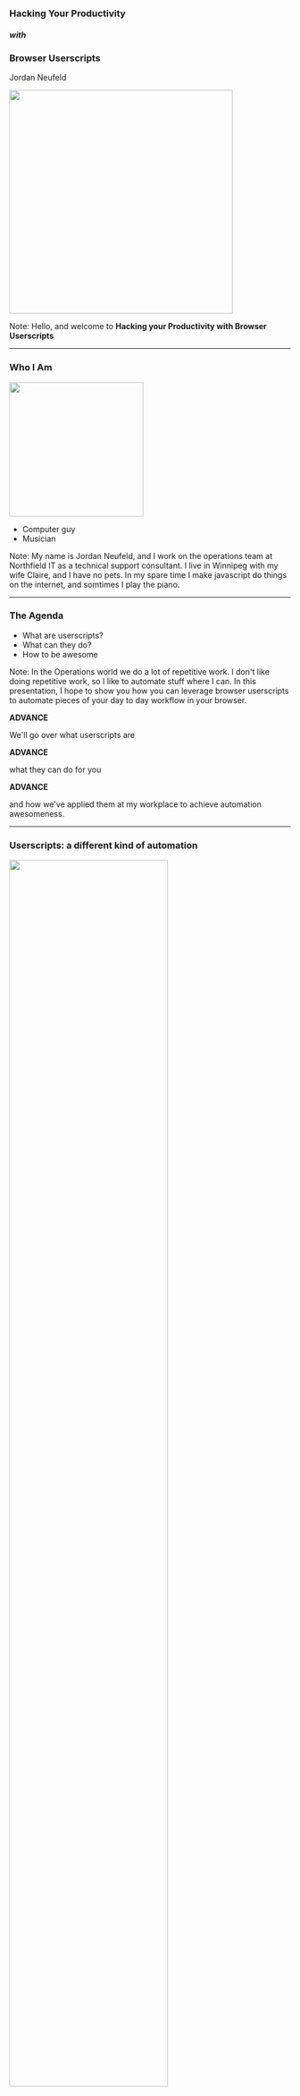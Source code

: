 ### Hacking Your Productivity
##### with
### Browser Userscripts
Jordan Neufeld

<img width="400" src="./assets/md/assets/northfield_small.png"/>

Note:
Hello, and welcome to **Hacking your Productivity with Browser Userscripts**

---

### Who I Am
<img width="240" src="./assets/md/assets/jordan-face.jpeg"/>

- Computer guy
- Musician

Note:
My name is Jordan Neufeld, and I work on the operations team at Northfield IT as a technical support consultant. I live in Winnipeg with my wife Claire, and I have no pets. In my spare time I make javascript do things on the internet, and somtimes I play the piano.

---

### The Agenda

- What are userscripts?  <!-- .element: class="fragment" -->
- What can they do?  <!-- .element: class="fragment" -->
- How to be awesome  <!-- .element: class="fragment" -->

Note:
In the Operations world we do a lot of repetitive work. I don't like doing repetitive work, so I like to automate stuff where I can. In this presentation, I hope to show you how you can leverage browser userscripts to automate pieces of your day to day workflow in your browser.

**ADVANCE**

We'll go over what userscripts are

**ADVANCE**

what they can do for you

**ADVANCE**

and how we've applied them at my workplace to achieve automation awesomeness.

---

### Userscripts: a different kind of automation

<img width="75%" src="./assets/md/assets/roll-safe-automation.jpg"/>

Note:
 On the Operations team where I work, we are responsible for the care and feeding of over 120 virtual machine hosts, 2000 plus virtual machines, dozens of microservices, legacy applications, and internal tools. We also handle thousands of technical support issues every year from our Client and their various vendors and partners. 

It's no surprise that we rely heavily on automation in order to perform  daily tasks. We've leveraged infrastructure-based automation using tools like Chef for bootstrapping new servers, bash scripts for health checks and automatic remediation, and even chatbot-based automation for scaling applications up and down as demand increases or decreases.

But today we're not talking about that traditional kind of infrastructure automation. Today we're going to explore a different kind of automation that is unlike scripts or apps that connect API's together. This kind of automation exists only in a single user's browser.

---

### Enter Userscripts

- We are NOT writing a browser extension  <!-- .element: class="fragment" -->
- We ARE extending functionality of webapps with a userscript browser extension  <!-- .element: class="fragment" -->

Note:
This new kind of automation that I'm referring to involves Userscripts. 

How many of you know what userscripts are, or have maybe used them before? 
Great, then you get to learn something new!


Userscripts are browser addons written in Javascript that allow you to modify any webpage as it is loaded. 

This means that we can change ANY webapp at runtime, and use this power to solve real problems in our workflow. 

**ADVANCE 1**

It's important to note that we are NOT writing a browser extension. These are often more complicated than necessary in order to solve simple problems.

**ADVANCE 2**

You can think of userscripts as extending functionality of existing websites with the help of a userscript browser extension. 

A userscript browser addon is first installed in a browser, and custom userscripts, written in javascript, are hosted by this browser extension, and are injected into websites that you visit.

This means that you can add that feature you've been longing for in in your favourite webiste, in order to solve a specific problem you have with it.

Put simply, userscripts allow you to inject your own custom javascript on top of any existing webpage at runtime.

---

### I'm getting bored, when does this get awesome?

- Very soon  <!-- .element: class="fragment" -->

Note:
If you've never seen userscripts in action, let me take this opportunity to show you the kinds of things that they can do. As I noted previously, you can use Userscripts to modify ANY website as it is loaded (especially sites that you didn't write and don't control). 

**ADVANCE**

This means you can do things like modifying the text, adding buttons, and even swapping out images.

---

#### Video Slide Disabled
#### [ GitPitch Offline ]

Note:

You'll notice that this cnn.com page looks rather normal, with the usual sad news, and sad images - but what if it didn't have to be so sad?

Let's install a tampermonkey script called cat news network.

To install it, i simply click on the link from github

Now that it's installed I just have to refresh the page.

You'll notice that I've injected a button in the top right-hand corner here that reads "This is too sad." When this button is clicked, I'm using the script replaces all of the images on this page with images from thecatapi.com, which is of course, everyone's favourite site for random cat images.

How does this help us deliver and run better software? You might think that it looks like a waste of time. 

Well, I for one believe smiling at work once and a while is NOT a waste of time, but that's just me

Of course, you can do much more with userscripts than just swapping out silly images on web pages - things that actually solve problems, and not just problems of boredom.

---

### I can haz the power?


<img width="400" src="./assets/md/assets/tampermonkey-logo.png">

<img width="400" src="./assets/md/assets/greasemonkey-logo.png">

#### Userscripts are just client-side javascript

Note:
Userscripts are easy to write. After all, they are just client-side javascript.

They run inside your browser via a browser extension. Because they only run inside your browser, no website or application code is ever modified on the server side. All userscripts live in a userscript library that is local to a user's computer.
Because userscripts are unique to every client visiting a webpage, they offer a unique experience to the user that allows them to personalize any website to their liking. 

In order to use userscripts, you need a userscript browser extension.

The most popular browser extensions for running userscripts are:
Tampermonkey, whose browser extension is available for Chrome, Firefox, Safari, Microsoft Edge, and more.

As well as Greasemonkey, which was one of the original userscript extensions, but is only available for Firefox.

For the remainder of this presentation, my examples will solely use the Tampermonkey extension, but they should also work on other userscript platforms.

---

### The Tampermonkey Library

<img width="800" src="./assets/md/assets/tampermonkey-homepage.png">

Note:
This is the tampermonkey script library interface, where all of my installed userscripts will live. Scripts that live in this library only live on my machine, and only affect webpages that I load. 

To install a script into your local script library, you have two options.

---

### Installing a script

<img width="800" src="./assets/md/assets/tampermonkey-script-installation-prompt.png">

Note:
Option 1 is to find an existing userscript online, and click on the URL to it. Userscripts are javascript, but have a special extension of `.user.js`. When you click on a URL that ends in `.user.js`, Tampermonkey will attempt to install the userscript for you, like you see here.

---

<img height="480" src="./assets/md/assets/stop-installing-random-scripts.jpg"/>

Note:
Of course, installing random scripts from the internet is probably not a good idea. Userscripts written with malicious intent can have real security issues that you should be aware of, like stealing your cookies, or passwords, etc. If you choose to install a script that you found online, you must read it first and understand what it is doing. Please exercise extreme caution when experimenting with userscripts that you did not write.


---

### The Tampermonkey Editor

<img width="800" src="./assets/md/assets/tampermonkey-editor-interface.png">

Note:
Option 2 for installing userscripts is writing one yourself (yay!). This is the reason why we're here today, to explore writing our own userscripts that will help us be more productive.

The Tampermonkey extension comes bundled with a built-in text editor interface where you can write your javascript code directly in the browser. You even get free syntax highlighting, and auto-indentation included.

---

### Basic Anatomy

```
// ==UserScript==
// @name         Cat News Network
// @version      0.1
// @description  Replaces images on CNN with images from www.thecatapi.com
// @author       Jordan Neufeld <jordan@neufeldtech.com>
// @match        http://www.cnn.com/*
// @require      https://code.jquery.com/jquery-3.2.1.min.js
// @updateURL    https://github.com/neufeldtech/userscripts/raw/master/cat-news-network.user.js
// ==/UserScript==


function doit() {
    var images = document.querySelectorAll('img');
    for (var image of images) {
        image.src = `https://thecatapi.com/api/images/get?format=src&type=jpg&_=${Math.random()}`;
    }
}
$(document).ready(function () {
    $('body').prepend('<button id="kittykat" style="position:fixed; top:50px; right:0px; z-index:10000000">This is too sad</button>');
    $('#kittykat').click(function () {
        doit();
    });
});
```
<span class="code-presenting-annotation fragment current-only" data-code-focus="1-9"></span>
<span class="code-presenting-annotation fragment current-only" data-code-focus="2-5"></span>
<span class="code-presenting-annotation fragment current-only" data-code-focus="6"></span>
<span class="code-presenting-annotation fragment current-only" data-code-focus="7"></span>
<span class="code-presenting-annotation fragment current-only" data-code-focus="8"></span>

Note:
Let's take a look at what the source code looks like for the userscript that you just saw, the one that swaps out all website images with cat images on the website cnn.com.

**ADVANCE**

At the top of the script, we see some special comments, known as the userscript header.

**ADVANCE**

Name, version, description, and author are all pretty self-explanatory. They document the name of the script, the current version installed, a short description of what the script does, as well as the script's author.

**ADVANCE**

The @match directive tells Tampermonkey what pages that it should attempt to run the script on. Because userscripts are 100% client-side, they need to know what web pages to be injected into by the Tampermonkey browser extension that is managing them.

In my example, I've included a wildcard in my directive, because I want it to run on any page under the domain www.cnn.com.

**ADVANCE**

The @require directive is one that you'll make use of readily when writing userscripts. It is useful for making additional libraries available to your userscript code, such as jquery.

A lot of times websites already have jquery present, so you can often use that, but if they don't have it, you can pull jquery in with a `@require` statement.


**ADVANCE**

The UpdateURL directive is not required, but is helpful if you are sharing scripts with others. This directive allows tampermonkey to update the installed script automatically by checking the listed URL for a newer version than is currently installed.

When you have this configured, the tampermonkey extension will check for script updates on your behalf, and automatically update all clients with the latest version of your script.

---

### Pt 1

```
function doit() {
    var images = document.querySelectorAll('img');
    
    for (var image of images) {
        image.src = "https://thecatapi.com/api/images/get?format=src&type=jpg";
    }
}
```

Note:
Let's take a look at the actual code of this CNN.com userscript.
At the top, I have a function called `doit()`. This function is the main logic of the script. 

In the first line, I use document.querySelectorAll to select all of the image tags on the page and store it in an array.

In the second line, I loop through all of the elements in the array, and replace the image source attribute with an api call to thecatapi.com. 

---

### Pt 2

```
$(document).ready(function () {
    $('body').prepend('<button id="kittykat" style="position:fixed; top:50px; right:0px; z-index:10000000">This is too sad</button>');
    
    $('#kittykat').click(function () {
        doit();
    });
});
```

Note:
In the second half of the script is where I execute the code to actually make the image swaps.

The code is enclosed in a document.ready jQuery wrapper that will wait until the page has loaded before attempting to manipulate the DOM.
Once the page has loaded and ready, 

I insert button to the top of the page body with jquery.  This button has some inline style set to position it at the top-right of the page.

After the button is injected, I use jQuery's .click function to attach an event handler to the button, so that when it is clicked, it will run my doit() function.

---

<img width="800" src="./assets/md/assets/cat-news-network2.gif"/>

Note:
And that's all there is to the script. 
Once the script is installed, my javascript gets injected into the page after it loads, and voila! we see our button on the page.

---

### Not just for memes

<img width="800" src="./assets/md/assets/spacecat.jpg"/>

Note:
You might be thinking that userscripts are great for having a laugh, or playing a joke on a co-worker... and you'd be right.

But in all seriousness, we've leveraged the power of userscripts at Northfield IT to fill in automation gaps and work more efficiently, and I'll show you how.

---

### Tech Support intake lifecycle:

- Email comes into shared mailbox  <!-- .element: class="fragment" -->
- Classify and Create Ticket  <!-- .element: class="fragment" -->
- Reply to user professionaly with a clean, formatted email  <!-- .element: class="fragment" -->

Note:
Part of my job is intaking technical support requests and triaging them. Let's take a look at a typical tech-support intake workflow:

**ADVANCE**

- Email comes into shared mailbox.

**ADVANCE**

- Classify and Create Ticket

**ADVANCE**

- Reply to user in a professional manner with a clean, formatted email response.

These steps might all be manual tasks that are prone to human error and inconsistencies, especially when all support staff like to format their emails differently.

If you're fortunate enough to have a ticketing system is automatically integrated with your email, great!  

However - what happens when your workflow isn't as streamlined - maybe you have a unique use-case, or maybe you don't even manage the ticketing system you use.

Your intake procedure might look like this:

---

### The report

> I'm receiving an HTTP 418 every time I try to login to the site. Please help!

Note:

Suppose we received an email into the shared mailbox from a client. It reads: "I'm receiving an HTTP 418 every time I try to login to the site. Please help!"

---

### Classify and create ticket

<img width="800" src="./assets/md/assets/jira-autoresponse-ticket.png"/>

Note:
We can clearely see that a ticket is needed, So, we go to our ticketing software, and create a ticket with the information from the email.

Now we need to reply to the email quickly and professionally to let the client know that we are beginning work on their issue immediately.

---

### The response

<img width="800" src="./assets/md/assets/jira-autoresponse-email-poor-example.png"/>

Note:

We've now prepared an email response to the user's request for assistance. 
It reads: "hai i got ur msg and i create tkt 4 u # http://jira.example.com/ops-1234. kthxbai". 

**PAUSE**

We're really busy, you know, so we want to save time in emails by leaving out vowels, so we have more time for solving problems. However, this kind of email response does not reassure our client that we're prepared to solve their issue.

This scenario is a disaster with customer relationship management. When people report issues, they want to feel valued and re-assured that  their report has been received and will be actioned.

---

### The response (MK II)

<img width="800" src="./assets/md/assets/jira-autoresponse-ticket-with-tampermonkey.png">


Note:

In order to assist with this, one of my colleagues wrote a userscript specific to our use-case to fix the last piece of this tech-support intake workflow. This userscript is responsible for automatically generating a rich-text email response with details from a Jira ticket. 

Let's try again, but this time, we'll make use of the userscript to help us generate a professional, consistent email response.

Notice how the page looks with our userscript installed. You can see that our userscript is running on the page by the red dot on the Tampermonkey chrome extension. 

You'll also notice that there is a new link on the page called **OPS RESPONSE DIALOG**. This link was injected by our userscript code, it is NOT part of Jira itself. This link will help us by generating our email response on our behalf.

---

### The response (MK II)

<img width="800" src="./assets/md/assets/jira-autoresponse-ticket-with-tampermonkey-copied-to-clipboard.png">

Note:
When we click the link, we're prompted with a dialog box that has a few options for responding to the user. In this case, it's urgent so we'll selected the default option, labeled "We'll start working on your issue right away".
When this dialog box popped up, it copied a rich-text email response to our clipboard, so we're now ready to respond to the email.

---

### The response (MK II)

<img width="800" src="./assets/md/assets/jira-autoresponse-email-awesome-example.png">

Note:
The final step is to paste the contents of our clipboard into an email response. The result is what you see here - a rich HTML-styled email that clearly communicates that we've received their request for help, we're aware of the priority and we are prepared to action it immediately. The user also gets a description of the issue as we've captured it, and a link where they can receive updates on their issue. 

By having all of the members of our tech-support team install and use this script, we ensure that we are able to keep a clear, consise, and timely communication feedback loop to users that report issues via email. 
This userscript created a one-click solution for us, that reduces toil, and saves time in the tech-support intake workflow.

---

### Monitoring pains and the incident lifecycle

- Not all applications are as awesome as you are

Note:
Let's switch gears now and talk about incidents. Not a day goes by in the operations world without incidents. Some incidents are small, and some are large. Some incidents are user impacting and some are not. All incidents need to be remediated, and should be tracked.

Operations is filled with a wealth of dashboards, graphs, and interfaces that all are supposed to assist in identifying incidents as they happen.

Even though these monitoring applications may be trusted as de-facto standards by many organizations, many of these apps still have shortcomings in user experience, modularity and plugins. 

These deficiencies in user experience often result in users like me having to take extra steps to accomplish simple tasks that should have been one-click solutions.

I don't know about you, but I get frustrated when I have to dive through sub-menus to find the "Acknowledge Alert" button, especially when everything is on fire during an incident.

Let's look at an example of this toil during the incident lifecycle.

---

<img width="640" src="./assets/md/assets/incident-lifecycle.png">

Note:
This is an example of an incident lifecycle. It outlines the major steps that operations teams go through when the dashboard goes red.

- The unhealthy state, the dashboard goes red. Something is wrong, action is needed
- Create ticket for tracking
  - Creating the actual ticket
  - Acknowledge alert
  - Notify team members
- Triage initial impact
- Communicate the impact of the incident and the current status, if the incident is user impacting.
- Investigating and Remediating the incident
- Dashboard goes green, incident is remediated.

Application stakeholders don't like red lights on the dashboard. They want the time-to-remediation loop to be as short as possible.

A bottleneck on any stage of the incident lifecycle introduces the potential for increased user impact time. Any stage that takes longer to complete, blocks the rest of the cycle from reaching remediation as fast as possible.

Let me take you through the steps of just the 'create ticket' phase of the incident lifecycle, to show you what I mean, when I said that not all monitoring applications have a friendly user experience.

---

### Nagios

<img width="800" src="./assets/md/assets/nagios-all-services-plain.png"/>

Note:

Of course, I'm talking about Nagios.

We use Nagios as one of our core systems for monitoring and alerting. Nagios is one of the industry-standards for infrastructure monitoring, but it's user experience leaves a lot to be desired.

When an alert in Nagios goes critical, an OPS engineer is responsible for creating an incident ticket for this alert. This meant tediously copying and pasting the information from the Nagios UI into a Jira ticket. 

---

### Creating the ticket

<img width="800" src="./assets/md/assets/nagios-jira-ticket.png"/>

Note:
Creating an incident ticket from a Nagios alert involves these steps:
- Open Nagios and Jira in browser
- Write ticket title, this means copy/pasting from nagios
- Write ticket description - This involves Copying and pasting 3 different pieces of information from the nagios UI to Jira. It means that you have to switch browser tabs 3 times, copying and pasting 3 different pieces of info in order to get all of the required details for the ticket.

---

### Communicating

<img width="640" src="./assets/md/assets/nagios-slack-note.png"/>

Note:

- After the ticket is finally created, you will need to provide the URL of the ticket to your team via Slack, so they know what's broken, and they can help fix it.

---

### Acknowledge Alert

<img width="800" src="./assets/md/assets/nagios-service-detail-plain-ack-problem.png"/>

Note:
You're not done yet... After your team has been notified, you'll still need to acknowledge the alert in nagios with a comment indicating ticket number for the Alert.

This involves drilling down into the specific alert screen and waiting for the lagging user interface to catch up. Remember, things might be on fire at this point... any time wasted by waiting for a slow user interface, is more time that users are impacted.

---

<img width="640" src="./assets/md/assets/incident-lifecycle-create-ticket-bottleneck.png"/>

Note:

 This flow I'm describing is time consuming, monotonous, and error-prone. This workflow was the cause of an unnecessary bottleneck in the incident lifecycle, and it directly affected time to remediation.
 
 Extra manual labor for creating incident tickets from alerts also introduces alert fatigue. If an operator is burdened by these extra steps, human nature says that they will likely want to perform this task less often.  When fewer incidents are documented, the business loses visibility, which can lead to blindness of repeated incidents, or what could be described as 'chronic problems'.

I was a victim of Alert fatigue due to this workflow. I was spending too much time creating incident tickets rather than fixing them, so I decided to look for a solution to un-block this bottleneck.

I needed a way to create incident tickets from Nagios in as few clicks as possible, with minimal to no copying and pasting.

---
### Eliminating toil

##### Goal: fast and pain-free incident ticket creation

- Write a script to tail Nagios logfile  <!-- .element: class="fragment" -->
- Add code to Nagios PHP frontend  <!-- .element: class="fragment" -->
- Write client-side userscript to inject button into the Nagios frontend  <!-- .element: class="fragment" -->

Note:
Let's explore some possibilities for solving this issue of alert fatigue:

**ADVANCE**

- Could write a script to poll nagios logfile and create jira tickets when it sees `CRITICAL`
  This approach would allow zero-touch ticket creation, which is great, but let's be honest, there would be way too many false positives and ticket-explosions if we didn't have some human filtering in place.

**ADVANCE**

- Could re-write some of the Nagios PHP frontend to include a button for creating tickets. This would be awesome to fix the Nagios UI to include a Jira ticket button. However, I'm not a PHP dev, and the development effort on this seemed daunting. Also, it's probably not a good idea to introduce code that might break your monitoring tools.
  

**ADVANCE**

- Could write a Userscript to inject a button into the page to create a Nagios ticket.
  
  This effort would have minimal development time, as I can write it in Javascript and not PHP.
  
  This approach is low-risk, because I'm only affecting the Nagios User interface in my browser. I don't put the whole application at risk, because my script is injecting javascript local to my machine.
  
---

### The Solution

<img width="800" src="./assets/md/assets/nagios-all-services-tampermonkey-zoomed.png">

- Creates Jira ticket  <!-- .element: class="fragment" -->
- Copies the created ticket URL to clipboard  <!-- .element: class="fragment" -->
- Acknowledges Nagios Alert  <!-- .element: class="fragment" -->
- Posts notification to Slack  <!-- .element: class="fragment" -->

Note:
I ended up choosing the third option.
I wrote a Userscript that would inject new functionality overtop of the existing Nagios User Interface to help un-block the 'create ticket' portion of the incident lifecycle.

You can see in the image above that there is a new jira logo button injected into the nagios DOM. This button is not native to nagios, but was injected by my userscript.

When I click this button, the Userscript's javascript code does 4 things for me:

**ADVANCE**

- First, it makes a call to our Jira API to create a ticket based on the information that it scraped from the Nagios DOM. Including the Hostname, service name, and description fields. No more context switching!

**ADVANCE**

- Copies the URL to the ticket that it created to my clipboard, for convenience, for when I need update it.

**ADVANCE**

- Sends API call to Nagios to Acknowledge the Alert on my behalf, and it even includes the ticket number in the acknowledgement comment.

**ADVANCE**

- And finally, it will POST to a Slack Webhook on my behalf, so that my colleagues are alerted in Slack that I just created an incident ticket for this alert.

---

### Achievement unlocked

<img width="640" src="./assets/md/assets/first-day-on-internet-kid.png"/>

Note:
Accomplishing these 4 actions with one click means that I had removed the pain points from the `Create ticket` step of the incident lifecycle.

 This userscript enabled us to reduce the 'create ticket' process from 7 manual steps, to one mouse click. 
 
 This effectively removed the bottleneck in our incident lifecycle, which means that we now are able to move faster during incidents, and reduce the overall time to remediation.

---

### Moar Advanced Awesomeness

- `GM_setValue()`, `GM_getValue()`
- `GM_setClipboard()`
- `GM_download()`
- `GM_xmlhttpRequest()`

Note:
You've now been introduced to the basics and seen what userscripts can do, so let's dig a little deeper into some userscript functions that made it possible to write these scripts.

The Tampermonkey and GreaseMonkey extensions each contain API methods that enhance the userscript writing experience.
Some of the built-in API methods offer functionality like getting/setting values in a key-value store, copying data to the clipboard, downloading files, and even making cross-domain HTTP calls that bypass cross-origin browser restrictions.

---

### Grants

```
// ==UserScript==
// @grant GM_setValue
// @grant GM_getValue
// @grant GM_setClipboard
// @grant GM_download
```

Note:
As you might imagine, a userscript that has access to make cross-domain calls, access your clipboard, and download files has the potential to be a security risk, especially if you have installed a userscript that you did not write.

This is where grants come in. 
The `@grant` directive is part of the Userscript header block, and these directives give permissions to use the built-in API methods that start with GM underscore.

If a script tries to invoke a GM_ method that has not been granted, an error will be thrown as the method will be undefined.

If you are installing a script that you did not write, you should inspect the userscript header to see what permissions the script is requesting.

---

### Same-Origin-Policy

<img width="800" src="./assets/md/assets/cors-error.png"/>

`xmlhttpRequest has been blocked because no Access-Control-Allow-Origin header is present on the requested resource` :(

Note:
Those of you that have written any client-side javascript before will recognize the error above. It says that our xmlhttpRequest has been blocked because no `Access-Control-Allow-Origin` header is present on the requested resource.
This error can happen when we attempt to make an HTTP request with javascript to a different domain than the one we are currently on. 

This is a security feature implemented by browsers to keep users safe, and is known as the **Same Origin Policy**. While keeping users safe is a good idea, the same origin policy often means that developers need to find work-arounds to make cross-domain calls in the browser.

---

### No More Cors
```
// ==UserScript==
// @grant GM_xmlhttpRequest
// @connect google.com
```

Note:
Fortunately for us, Tampermonkey has an API method that allows us to override the same-origin-policy, which means we can make cross-domain requests to any resource we want.
In order to take advantage of this new power, we need to add 2 more lines to our userscript header.
The `@connect` directive in the header, specifically grants our userscript permission to make cross-domain http requests to the listed domain. 

The `@grant` directive, permits us access to the GM_xmlhttpRequest API method, which we can use to make these cross-domain calls that bypass the restrictions of the same-origin-policy.

---

<img width="480" src="./assets/md/assets/oprah-cookies.jpg"/>

 GM_xmlhttpRequest sends browser cookies cross-domain, so you probably don't need to build in auth into your HTTP calls.

Note:
The power behind `GM_xmlhttpRequest` is really exercised when you use it to make HTTP calls between web applications. This is because after you have granted the correct permissions to this API method, it automatically sends all the cookies that your browser would normally send to the requested domain.

For example, in my previous script where I was creating a jira ticket from the Nagios user interface, I never hard-coded any credentials into my userscript. 

When I made an HTTP request from the Nagios Interface using `GM_xmlhttpRequest`, my browser sent my Jira cookie with the request to the Jira server. As long as I had a valid Jira login session in my browser, my call to the Jira API succeeds.

---

### Demo

`github.com/neufeldtech/userscripts`


Note:

I have a few demos to show you now that will help me demonstrate some more things that userscripts can do. If you'd like to follow along and check out the code for these demo scripts, please visit github.com/neufeldtech/userscripts.

```
cd ~/dev/nt/atlassian-jira-software-7.5.0-standalone/
bin/start-jira.sh
```

### Github Color Picker
- Navigate to https://github.com/neufeldtech/userscripts/?demo1
- Install Tampermonkey
- Show installation of github colorpicker
- Show Usage of github colorpicker
- Stores the color choice in localstorage, and applies the stored color on page load

Takeaways:
- Menu integration
- Personalization

### Slack Jira ticket creator
- Originally wrote this for work, to try to reduce context-switching in a fast paced environment
- Demonstrating it in the Prairie Tech Slack room. If you're not there already, you should join at Slack.prdcdeliver.com!
- This script allows a user to create a jira ticket directly from a Slack message, without ever leaving Slack itself!

Takeaways:
- Reduce context switching
- Immediate feedback for clients
- Sometimes a UI is what you need rather than Bot Syntax


### Slack Automoji

- The final script I'm going to show you today is one that might get you in trouble. It's not very practical at this time, but I wrote it as a proof of concept to show that you can hook into the Slack APIs very easily from the slack Web interface.

This script connects to the Slack websocket API on your behalf, listens for incoming messages, and then will post a reaction of your choice to each and every message coming in.

Takeaways:
- Use existing boot token from the DOM (no auth!)
- Fancy things, like websockets

The great thing about using Tampermonkey for this, is that anyone can install it and have it work immediately because the script pulls your API token directly from the DOM. 

---

### Go forth and script!

Script ideas and examples
- <a target="_blank" href="https://greasyfork.org">greasyfork.org</a>
- <a target="_blank" href="https://openuserjs.org">openuserjs.org</a>

Docs
- <a target="_blank" href="https://tampermonkey.net">tampermonkey.net</a>

Note:
I hope that by now these examples that I've shown are giving you ideas of how you'd like to try to leverage userscripts to solve a problem that you have in your own workflow. 

If you're still looking for more ideas, there are several popular userscript repositories that you can browse for inspiration. greasyfork.org and openuserjs.org are good places to look.

If you're ready start writing your own userscripts then you should check out the official documentation at tampermonkey.net to familiarize yourself with the full API that's built into the Tampermonkey extension.

---

### Acknowledgement
Thanks to Mike Menzies, Tampermonkey enthusiast and DOM hacker

Note:
I want to take a moment to acknowledge one of my colleagues, Mike Menzies.  He's the guy who got me into userscripts, and some of the scripts you saw today are his creations. Thanks for letting me include your work today Mike!

---

### Questions

- 🐦 @jordanband 
- 📧 jordan@neufeldtech.com

---
<!-- .slide: data-background-image="./assets/md/assets/Sponsor_WhiteBackground.jpg" data-background-size="auto 90%" -->